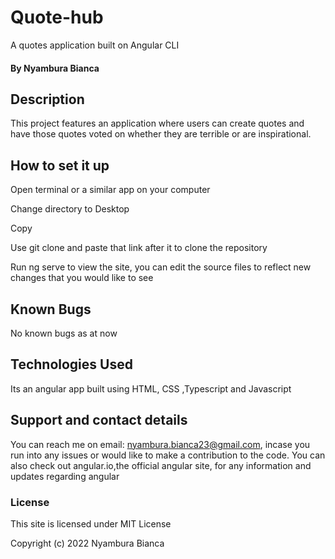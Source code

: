 # Quote-hub
A quotes application built on Angular CLI

#### By Nyambura Bianca

## Description
This project features an application where users can create quotes and have those quotes voted on whether they are terrible or are inspirational.

## How to set it up
Open terminal or a similar app on your computer

Change directory to Desktop

Copy 

Use git clone and paste that link after it to clone the repository

Run ng serve to view the site, you can edit the source files to reflect new changes that you would like to see

## Known Bugs
No known bugs as at now

## Technologies Used
Its an angular app built using HTML, CSS ,Typescript and Javascript

## Support and contact details
You can reach me on email: nyambura.bianca23@gmail.com, incase you run into any issues or would like to make a contribution to the code.
You can also check out angular.io,the official angular site, for any information and updates regarding angular

### License
This site is licensed under MIT License

Copyright (c) 2022 Nyambura Bianca
